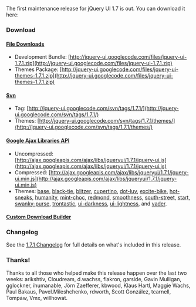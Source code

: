 The first maintenance release for jQuery UI 1.7 is out. You can download
it here:

### Download

#### [File Downloads](http://code.google.com/p/jquery-ui/downloads/list)

-   Development Bundle:
    [http://jquery-ui.googlecode.com/files/jquery-ui-1.7.1.zip](http://jquery-ui.googlecode.com/files/jquery-ui-1.7.1.zip)
-   Themes Package:
    [http://jquery-ui.googlecode.com/files/jquery-ui-themes-1.7.1.zip](http://jquery-ui.googlecode.com/files/jquery-ui-themes-1.7.1.zip)

#### [Svn](http://code.google.com/p/jquery-ui/source/checkout)

-   Tag:
    [http://jquery-ui.googlecode.com/svn/tags/1.7.1/](http://jquery-ui.googlecode.com/svn/tags/1.7.1/)
-   Themes:
    [http://jquery-ui.googlecode.com/svn/tags/1.7.1/themes/](http://jquery-ui.googlecode.com/svn/tags/1.7.1/themes/)

#### [Google Ajax Libraries API](http://code.google.com/apis/ajaxlibs/documentation/index.html#jqueryUI)

-   Uncompressed:
    [http://ajax.googleapis.com/ajax/libs/jqueryui/1.7.1/jquery-ui.js](http://ajax.googleapis.com/ajax/libs/jqueryui/1.7.1/jquery-ui.js)
-   Compressed:
    [http://ajax.googleapis.com/ajax/libs/jqueryui/1.7.1/jquery-ui.min.js](http://ajax.googleapis.com/ajax/libs/jqueryui/1.7.1/jquery-ui.min.js)
-   Themes:
    [base](http://ajax.googleapis.com/ajax/libs/jqueryui/1.7.1/themes/base/jquery-ui.css),
    [black-tie](http://ajax.googleapis.com/ajax/libs/jqueryui/1.7.1/themes/black-tie/jquery-ui.css),
    [blitzer](http://ajax.googleapis.com/ajax/libs/jqueryui/1.7.1/themes/blitzer/jquery-ui.css),
    [cupertino](http://ajax.googleapis.com/ajax/libs/jqueryui/1.7.1/themes/cupertino/jquery-ui.css),
    [dot-luv](http://ajax.googleapis.com/ajax/libs/jqueryui/1.7.1/themes/dot-luv/jquery-ui.css),
    [excite-bike](http://ajax.googleapis.com/ajax/libs/jqueryui/1.7.1/themes/excite-bike/jquery-ui.css),
    [hot-sneaks](http://ajax.googleapis.com/ajax/libs/jqueryui/1.7.1/themes/hot-sneaks/jquery-ui.css),
    [humanity](http://ajax.googleapis.com/ajax/libs/jqueryui/1.7.1/themes/humanity/jquery-ui.css),
    [mint-choc](http://ajax.googleapis.com/ajax/libs/jqueryui/1.7.1/themes/mint-choc/jquery-ui.css),
    [redmond](http://ajax.googleapis.com/ajax/libs/jqueryui/1.7.1/themes/redmond/jquery-ui.css),
    [smoothness](http://ajax.googleapis.com/ajax/libs/jqueryui/1.7.1/themes/smoothness/jquery-ui.css),
    [south-street](http://ajax.googleapis.com/ajax/libs/jqueryui/1.7.1/themes/south-street/jquery-ui.css),
    [start](http://ajax.googleapis.com/ajax/libs/jqueryui/1.7.1/themes/start/jquery-ui.css),
    [swanky-purse](http://ajax.googleapis.com/ajax/libs/jqueryui/1.7.1/themes/swanky-purse/jquery-ui.css),
    [trontastic](http://ajax.googleapis.com/ajax/libs/jqueryui/1.7.1/themes/trontastic/jquery-ui.css),
    [ui-darkness](http://ajax.googleapis.com/ajax/libs/jqueryui/1.7.1/themes/ui-darkness/jquery-ui.css),
    [ui-lightness](http://ajax.googleapis.com/ajax/libs/jqueryui/1.7.1/themes/ui-lightness/jquery-ui.css),
    and
    [vader](http://ajax.googleapis.com/ajax/libs/jqueryui/1.7.1/themes/vader/jquery-ui.css).

#### [Custom Download Builder](http://jqueryui.com/download)

### Changelog

See the [1.7.1 Changelog](http://jqueryui.com/docs/Changelog/1.7.1) for
full details on what's included in this release.

### Thanks!

Thanks to all those who helped make this release happen over the last
two weeks: arikshtiv, Cloudream, d.wachss, flakron, garside, Gavin
Mulligan, gglockner, ihumanable, Jörn Zaefferer, kbwood, Klaus Hartl,
Maggie Wachs, Paul Bakaus, Pavel.Mileshchenko, rdworth, Scott González,
tcarnell, Tompaw, Vmx, willhowat.
